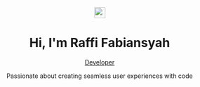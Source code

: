 <div align="center"> <img src="https://media.giphy.com/media/hvRJCLFzcasrR4ia7z/giphy.gif" width="25px" height="25px"> <h1>Hi, I'm Raffi Fabiansyah</h1> </div> <p align="center"> <a href="https://github.com/raffi14"> <p align="center" font-size="30px">Developer</p> </a> </p> <p align="center"> Passionate about creating seamless user experiences with code </p>
